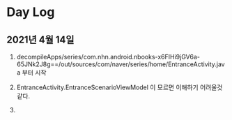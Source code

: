# Day Log

## 2021년 4월 14일

1. decompileApps/series/com.nhn.android.nbooks-x6FIHi9jGV6a-65JNk2J8g==/out/sources/com/naver/series/home/EntranceActivity.java 부터 시작
    
1. EntranceActivity.EntranceScenarioViewModel 이 모르면 이해하기 어려울것 같다.

1. 

